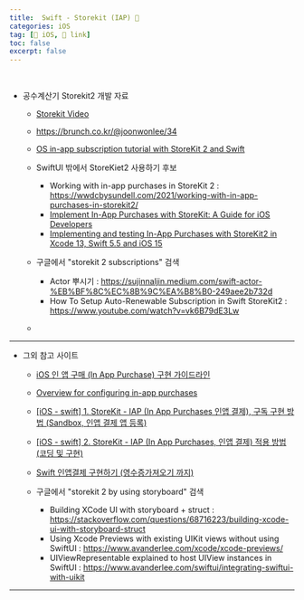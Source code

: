 ```yaml
---
title:  Swift - Storekit (IAP) 🔗
categories: iOS
tag: [🍏 iOS, 🔗 link]
toc: false
excerpt: false
---
```


​&nbsp;

+ 공수계산기 Storekit2 개발 자료

  - [Storekit Video](https://developer.apple.com/videos/all-videos/?q=storekit)
  
  - <https://brunch.co.kr/@joonwonlee/34>

  - [OS in-app subscription tutorial with StoreKit 2 and Swift](https://www.revenuecat.com/blog/engineering/ios-in-app-subscription-tutorial-with-storekit-2-and-swift/)

  - SwiftUI 밖에서 StoreKiet2 사용하기 후보
    * Working with in-app purchases in StoreKit 2 : <https://wwdcbysundell.com/2021/working-with-in-app-purchases-in-storekit2/>
    * [Implement In-App Purchases with StoreKit: A Guide for iOS Developers](https://chisw.com/blog/in-app-purchases-with-storekit/)
    * [Implementing and testing In-App Purchases with StoreKit2 in Xcode 13, Swift 5.5 and iOS 15](https://iosexample.com/implementing-and-testing-in-app-purchases-with-storekit2-in-xcode-13-swift-5-5-and-ios-15/)

  - 구글에서 "storekit 2 subscriptions" 검색
    * Actor 뿌시기 : <https://sujinnaljin.medium.com/swift-actor-%EB%BF%8C%EC%8B%9C%EA%B8%B0-249aee2b732d>
    * How To Setup Auto-Renewable Subscription in Swift StoreKit2 : <https://www.youtube.com/watch?v=vk6B79dE3Lw>

  - []()

---

+ 그외 참고 사이트

  - [iOS 인 앱 구매 (In App Purchase) 구현 가이드라인](https://medium.com/wizpace/ios-%EC%9D%B8-%EC%95%B1-%EA%B5%AC%EB%A7%A4-in-app-purchase-%EA%B5%AC%ED%98%84-%EA%B0%80%EC%9D%B4%EB%93%9C%EB%9D%BC%EC%9D%B8-1bcbedc800d2)

  - [Overview for configuring in-app purchases](https://developer.apple.com/help/app-store-connect/configure-in-app-purchase-settings/overview-for-configuring-in-app-purchases)

  - [[iOS - swift] 1. StoreKit - IAP (In App Purchases 인앱 결제), 구독 구현 방법 (Sandbox, 인앱 결제 앱 등록)](https://ios-development.tistory.com/995)

  - [[iOS - swift] 2. StoreKit - IAP (In App Purchases, 인앱 결제) 적용 방법 (코딩 및 구현)](https://ios-development.tistory.com/996)

  - [Swift 인앱결제 구현하기 (영수증가져오기 까지)](https://s-o-h-a.tistory.com/37)

  - 구글에서 "storekit 2 by using storyboard" 검색
    * Building XCode UI with storyboard + struct : <https://stackoverflow.com/questions/68716223/building-xcode-ui-with-storyboard-struct>
    * Using Xcode Previews with existing UIKit views without using SwiftUI : <https://www.avanderlee.com/xcode/xcode-previews/>
    * UIViewRepresentable explained to host UIView instances in SwiftUI : <https://www.avanderlee.com/swiftui/integrating-swiftui-with-uikit>


---

​

​

​
